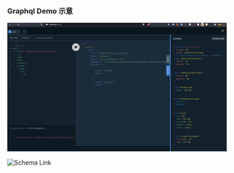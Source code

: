 ### Graphql Demo 示意
![](https://github.com/intheblackworld/kol_task_client/blob/main/src/assets/images/groupqldemo.png?raw=true)


![Schema Link](https://github.com/intheblackworld/kol_task_server)